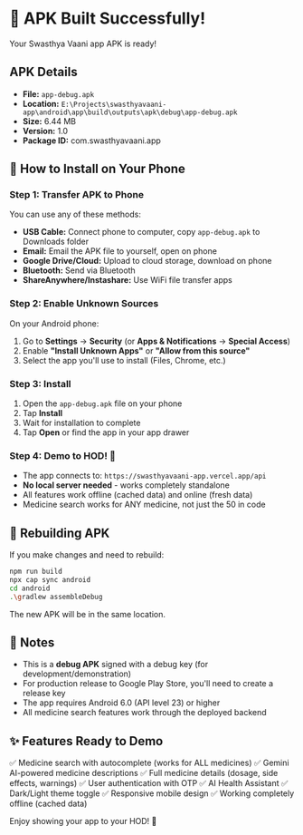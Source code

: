 # 🎉 APK Built Successfully!

Your Swasthya Vaani app APK is ready!

## APK Details
- **File:** `app-debug.apk`
- **Location:** `E:\Projects\swasthyavaani-app\android\app\build\outputs\apk\debug\app-debug.apk`
- **Size:** 6.44 MB
- **Version:** 1.0
- **Package ID:** com.swasthyavaani.app

## 📱 How to Install on Your Phone

### Step 1: Transfer APK to Phone
You can use any of these methods:
- **USB Cable:** Connect phone to computer, copy `app-debug.apk` to Downloads folder
- **Email:** Email the APK file to yourself, open on phone
- **Google Drive/Cloud:** Upload to cloud storage, download on phone
- **Bluetooth:** Send via Bluetooth
- **ShareAnywhere/Instashare:** Use WiFi file transfer apps

### Step 2: Enable Unknown Sources
On your Android phone:
1. Go to **Settings** → **Security** (or **Apps & Notifications** → **Special Access**)
2. Enable **"Install Unknown Apps"** or **"Allow from this source"**
3. Select the app you'll use to install (Files, Chrome, etc.)

### Step 3: Install
1. Open the `app-debug.apk` file on your phone
2. Tap **Install**
3. Wait for installation to complete
4. Tap **Open** or find the app in your app drawer

### Step 4: Demo to HOD! 🎊
- The app connects to: `https://swasthyavaani-app.vercel.app/api`
- **No local server needed** - works completely standalone
- All features work offline (cached data) and online (fresh data)
- Medicine search works for ANY medicine, not just the 50 in code

## 🔄 Rebuilding APK

If you make changes and need to rebuild:
```bash
npm run build
npx cap sync android
cd android
.\gradlew assembleDebug
```

The new APK will be in the same location.

## 📝 Notes
- This is a **debug APK** signed with a debug key (for development/demonstration)
- For production release to Google Play Store, you'll need to create a release key
- The app requires Android 6.0 (API level 23) or higher
- All medicine search features work through the deployed backend

## ✨ Features Ready to Demo
✅ Medicine search with autocomplete (works for ALL medicines)
✅ Gemini AI-powered medicine descriptions
✅ Full medicine details (dosage, side effects, warnings)
✅ User authentication with OTP
✅ AI Health Assistant
✅ Dark/Light theme toggle
✅ Responsive mobile design
✅ Working completely offline (cached data)

Enjoy showing your app to your HOD! 🚀

